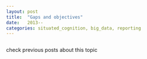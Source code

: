 ```yaml
---
layout: post
title:  "Gaps and objectives"
date:   2013--
categories: situated_cognition, big_data, reporting
---
```


![]()

check previous posts about this topic

